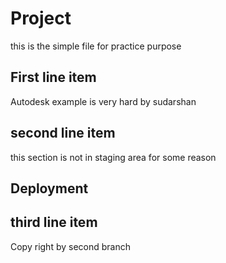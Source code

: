 # Project

this is the simple file 
for practice purpose

## First line item

Autodesk example is 
very hard by sudarshan

## second line item

this section is not in staging area for some 
reason

## Deployment

## third line item

Copy right by second branch